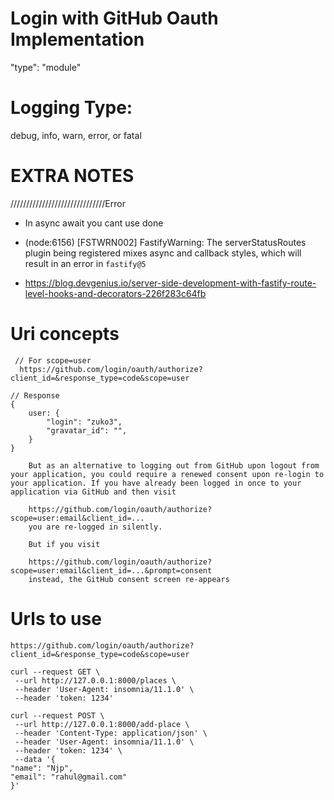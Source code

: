 # Login with GitHub Oauth Implementation

"type": "module"

# Logging Type:

debug, info, warn, error, or fatal

# EXTRA NOTES

//////////////////////////////Error

- In async await you cant use done

- (node:6156) [FSTWRN002] FastifyWarning: The serverStatusRoutes plugin being registered mixes async and callback styles, which will result in an error in `fastify@5`

- https://blog.devgenius.io/server-side-development-with-fastify-route-level-hooks-and-decorators-226f283c64fb

# Uri concepts

```
 // For scope=user
  https://github.com/login/oauth/authorize?client_id=&response_type=code&scope=user
```

```
// Response
{
    user: {
        "login": "zuko3",
        "gravatar_id": "",
    }
}

```

```
    But as an alternative to logging out from GitHub upon logout from your application, you could require a renewed consent upon re-login to your application. If you have already been logged in once to your application via GitHub and then visit

    https://github.com/login/oauth/authorize?scope=user:email&client_id=...
    you are re-logged in silently.

    But if you visit

    https://github.com/login/oauth/authorize?scope=user:email&client_id=...&prompt=consent
    instead, the GitHub consent screen re-appears
```

# Urls to use

```
https://github.com/login/oauth/authorize?client_id=&response_type=code&scope=user

curl --request GET \
 --url http://127.0.0.1:8000/places \
 --header 'User-Agent: insomnia/11.1.0' \
 --header 'token: 1234'

curl --request POST \
 --url http://127.0.0.1:8000/add-place \
 --header 'Content-Type: application/json' \
 --header 'User-Agent: insomnia/11.1.0' \
 --header 'token: 1234' \
 --data '{
"name": "Njp",
"email": "rahul@gmail.com"
}'
```
